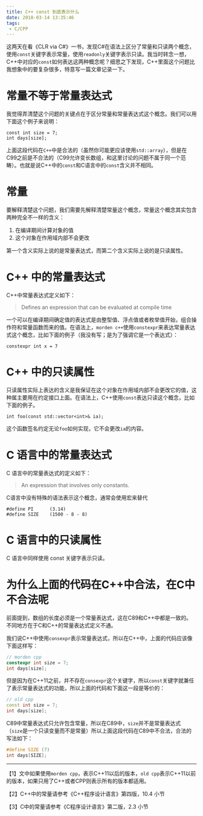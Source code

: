 ```yaml
---
title: C++ const 到底表示什么
date: 2018-03-14 13:35:46
tags:
 - C/CPP
---
```


这两天在看《CLR via C#》一书，发现C#在语法上区分了常量和只读两个概念，使用`const`关键字表示常量，使用`readonly`关键字表示只读。我当时转念一想，C++中对应的`const`如何表达这两种概念呢？细思之下发现，C++里面这个问题比我想象中的要复杂很多，特意写一篇文章记录一下。

<!--more-->

# 常量不等于常量表达式

我觉得弄清楚这个问题的关键点在于区分常量和常量表达式这个概念。我们可以用下面这个例子来说明：

```
const int size = 7;
int days[size];
```

上面这段代码在`C++`中是合法的（虽然你可能更应该使用`std::array`），但是在C99之前是不合法的（C99允许变长数组，和这里讨论的问题不属于同一个范畴）。也就是说C++中的`const`和C语言中的`const`含义并不相同。

# 常量

要解释清楚这个问题，我们需要先解释清楚常量这个概念，常量这个概念其实包含两种完全不一样的含义：

1. 在编译期间计算对象的值
2. 这个对象在作用域内部不会更改

第一个含义实际上说的是常量表达式，而第二个含义实际上说的是只读属性。

# C++ 中的常量表达式

C++中常量表达式定义如下：

> Defines an expression that can be evaluated at compile time

一个可以在编译期间确定值的表达式是由整型值、浮点值或者枚举值开始，组合操作符和常量函数而来的值。在语法上，`morden c++`使用`constexpr`来表达常量表达式这个概念，比如下面的例子（我没有写；是为了强调它是一个表达式）：

```
constexpr int x = 7
```

# C++ 中的只读属性

只读属性实际上表达的含义是我保证在这个对象在作用域内部不会更改它的值，这种属主要用在约定接口上面。在语法上，C++使用`const`表达只读这个概念，比如下面的例子。

```
int foo(const std::vector<int>& ia);
```

这个函数签名约定无论`foo`如何实现，它不会更改`ia`的内容。

# C 语言中的常量表达式

C 语言中的常量表达式的定义如下：

> An expression that involves only constants.

C语言中没有特殊的语法表示这个概念，通常会使用宏来替代

```
#define PI      (3.14)
#define SIZE    (1500 - 8 - 8)
```

# C 语言中的只读属性

C 语言中同样使用 const 关键字表示只读。

# 为什么上面的代码在C++中合法，在C中不合法呢

前面提到，数组的长度必须是一个常量表达式，这在C89和C++中都是一致的。不同地方在于C和C++的常量表达式定义不通。

我们说C++中使用`consexpr`表示常量表达式，所以在C++中，上面的代码应该像下面这样写：

```c++
// morden cpp
constexpr int size = 7;
int days[size];
```

但是因为在C++11之前，并不存在`consexpr`这个关键字，所以`const`关键字就兼任了表示常量表达式的功能，所以上面的代码和下面这一段是等价的：

```C++
// old cpp
const int size = 7;
int days[size];
```

C89中常量表达式只允许包含常量，所以在C89中，`size`并不是常量表达式（`size`是一个只读变量而不是常量）所以上面这段代码在C89中不合法，合法的写法如下：

```C
#define SIZE (7)
int days[SIZE];
```

----

【1】文中如果使用`morden cpp`，表示C++11以后的版本，`old cpp`表示C++11以前的版本，如果只用了C++或者CPP则表示所有的版本都适用。

【2】C++中的常量请参考《C++程序设计语言》第四版，10.4 小节

【3】C中的常量请参考《C程序设计语言》第二版，2.3 小节
